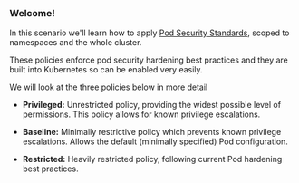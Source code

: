 
<br>

### Welcome!

In this scenario we'll learn how to apply [Pod Security Standards](https://kubernetes.io/docs/concepts/security/pod-security-standards/), scoped to namespaces and the whole cluster.

These policies enforce pod security hardening best practices and they are built into Kubernetes so can be enabled very easily.

We will look at the three policies below in more detail

- **Privileged:** Unrestricted policy, providing the widest possible level of permissions. This policy allows for known privilege escalations.

- **Baseline:**	Minimally restrictive policy which prevents known privilege escalations. Allows the default (minimally specified) Pod configuration.

- **Restricted:** Heavily restricted policy, following current Pod hardening best practices.